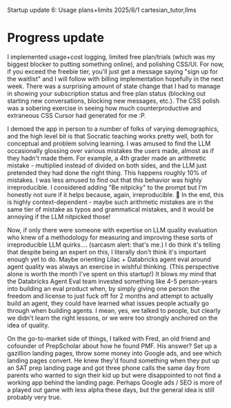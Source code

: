 Startup update 6: Usage plans+limits
2025/6/1
cartesian_tutor,llms

# Progress update

I implemented usage+cost logging, limited free plan/trials (which was my biggest blocker to putting something online), and polishing CSS/UI. For now, if you exceed the freebie tier, you'll just get a message saying "sign up for the waitlist" and I will follow with billing implementation hopefully in the next week. There was a surprising amount of state change that I had to manage in showing your subscription status and free plan status (blocking out starting new conversations, blocking new messages, etc.). The CSS polish was a sobering exercise in seeing how much counterproductive and extraneous CSS Cursor had generated for me :P.

I demoed the app in person to a number of folks of varying demographics, and the high level bit is that Socratic teaching works pretty well, both for conceptual and problem solving learning. I was amused to find the LLM occasionally glossing over various mistakes the users made, almost as if they hadn't made them. For example, a 4th grader made an arithmetic mistake - multiplied instead of divided on both sides, and the LLM just pretended they had done the right thing. This happens roughly 10% of mistakes. I was less amused to find out that this behavior was highly irreproducible. I considered adding "Be nitpicky" to the prompt but I'm honestly not sure if it helps because, again, irreproducible. 🙁 In the end, this is highly context-dependent - maybe such arithmetic mistakes are in the same tier of mistake as typos and grammatical mistakes, and it would be annoying if the LLM nitpicked those!

Now, if only there were someone with expertise on LLM quality evaluation who knew of a methodology for measuring and improving these sorts of irreproducible LLM quirks.... (sarcasm alert: that's me.) I do think it's telling that despite being an expert on this, I literally don't think it's important enough yet to do. Maybe orienting Lilac + Databricks agent eval around agent quality was always an exercise in wishful thinking. (This perspective alone is worth the month I've spent on this startup!) It blows my mind that the Databricks Agent Eval team invested something like 4-5 person-years into building an eval product when, by simply giving one person the freedom and license to just fuck off for 2 months and attempt to actually build an agent, they could have learned what issues people actually go through when building agents. I mean, yes, we talked to people, but clearly we didn't learn the right lessons, or we were too strongly anchored on the idea of quality.

On the go-to-market side of things, I talked with Fred, an old friend and cofounder of PrepScholar about how he found PMF. His answer? Set up a gazillion landing pages, throw some money into Google ads, and see which landing pages convert. He knew they'd found something when they put up an SAT prep landing page and got three phone calls the same day from parents who wanted to sign their kid up but were disappointed to not find a working app behind the landing page. Perhaps Google ads / SEO is more of a played out game with less alpha these days, but the general idea is still probably very true.

